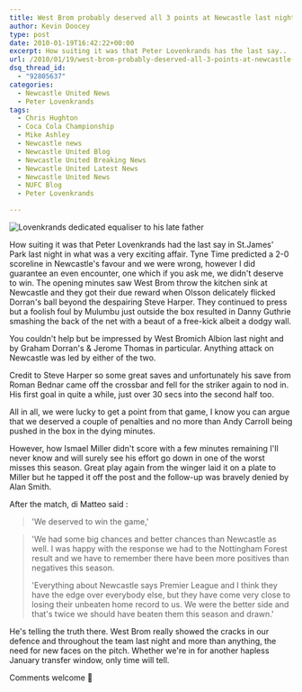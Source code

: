 ```yaml
---
title: West Brom probably deserved all 3 points at Newcastle last night
author: Kevin Doocey
type: post
date: 2010-01-19T16:42:22+00:00
excerpt: How suiting it was that Peter Lovenkrands has the last say..
url: /2010/01/19/west-brom-probably-deserved-all-3-points-at-newcastle-last-night/
dsq_thread_id:
  - "92805637"
categories:
  - Newcastle United News
  - Peter Lovenkrands
tags:
  - Chris Hughton
  - Coca Cola Championship
  - Mike Ashley
  - Newcastle news
  - Newcastle United Blog
  - Newcastle United Breaking News
  - Newcastle United Latest News
  - Newcastle United News
  - NUFC Blog
  - Peter Lovenkrands

---
```

![Lovenkrands dedicated equaliser to his late father](http://static.guim.co.uk/sys-images/Admin/BkFill/Default_image_group/2010/1/18/1263857181323/Peter-Lovenkrands-001.jpg "Lovenkrands - Courageous man playing the match despite fathers death")

How suiting it was that Peter Lovenkrands had the last say in St.James' Park last night in what was a very exciting affair. Tyne Time predicted a 2-0 scoreline in Newcastle's favour and we were wrong, however I did guarantee an even encounter, one which if you ask me, we didn't deserve to win. The opening minutes saw West Brom throw the kitchen sink at Newcastle and  they got their due reward when Olsson delicately flicked Dorran's ball beyond the despairing Steve Harper. They continued to press but a foolish foul by Mulumbu just outside the box resulted in Danny Guthrie smashing the back of the net with a beaut of a free-kick albeit a dodgy wall.

You couldn't help but be impressed by West Bromich Albion last night and by Graham Dorran's & Jerome Thomas in particular. Anything attack on Newcastle was led by either of the two.

Credit to Steve Harper so some great saves and unfortunately his save from Roman Bednar came off the crossbar and fell for the striker again to nod in. His first goal in quite a while, just over 30 secs into the second half too.

All in all, we were lucky to get a point from that game, I know you can argue that we deserved a couple of penalties and no more than Andy Carroll being pushed in the box in the dying minutes.

However, how Ismael Miller didn't score with a few minutes remaining I'll never know and will surely see his effort go down in one of the worst misses this season. Great play again from the winger laid it on a plate to Miller but he tapped it off the post and the follow-up was bravely denied by Alan Smith.

After the match, di Matteo said :

> 'We deserved to win the game,'

> 'We had some big chances and better chances than Newcastle as well. I was happy with the response we had to the Nottingham Forest result and we have to remember there have been more positives than negatives this season.
>
> 'Everything about Newcastle says Premier League and I think they have the edge over everybody else, but they have come very close to losing their unbeaten home record to us. We were the better side and that's twice we should have beaten them this season and drawn.'

He's telling the truth there. West Brom really showed the cracks in our defence and throughout the team last night and more than anything, the need for new faces on the pitch. Whether we're in for another hapless January transfer window, only time will tell.

Comments welcome 🙂
